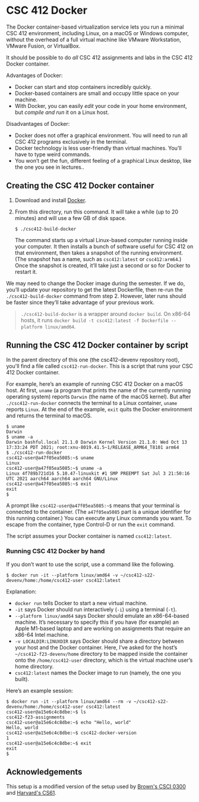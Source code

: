 CSC 412 Docker
=============

The Docker container-based virtualization service lets you run a
minimal CSC 412 environment, including Linux, on a macOS or Windows
computer, without the overhead of a full virtual machine like VMware
Workstation, VMware Fusion, or VirtualBox.

It should be possible to do *all* CSC 412 assignments and labs in the CSC 412
Docker container.

Advantages of Docker:

* Docker can start and stop containers incredibly quickly.
* Docker-based containers are small and occupy little space on your machine.
* With Docker, you can easily *edit* your code in your home environment, but
  *compile and run* it on a Linux host.

Disadvantages of Docker:

* Docker does not offer a graphical environment. You will need to run all CSC
  412 programs exclusively in the terminal.
* Docker technology is less user-friendly than virtual machines. You’ll have
  to type weird commands.
* You won’t get the fun, different feeling of a graphical Linux desktop,
  like the one you see in lectures..


## Creating the CSC 412 Docker container

1.  Download and install [Docker][].

2.  From this directory, run this command. It will take a while (up to 20
    minutes) and will use a few GB of disk space.

    ```shellsession
    $ ./csc412-build-docker
    ```

    The command starts up a virtual Linux-based computer running inside your
    computer. It then installs a bunch of software useful for CSC 412 on that
    environment, then takes a snapshot of the running environment. (The
    snapshot has a name, such as `csc412:latest` or `csc412:arm64`.) Once the
    snapshot is created, it’ll take just a second or so for Docker to restart
    it.

We may need to change the Docker image during the semester. If we do, you’ll
update your repository to get the latest Dockerfile, then re-run the
`./csc412-build-docker` command from step 2. However, later runs should be
faster since they’ll take advantage of your previous work.

> `./csc412-build-docker` is a wrapper around `docker build`. On x86-64 hosts, it runs
> `docker build -t csc412:latest -f Dockerfile --platform linux/amd64`.

## Running the CSC 412 Docker container by script

In the parent directory of this one (the csc412-devenv repository root), you'll
find a file called `csc412-run-docker`. This is a script that runs your CSC 412
Docker container.

For example, here’s an example of running CSC 412 Docker on a macOS host. At
first, `uname` (a program that prints the name of the currently running
operating system) reports `Darwin` (the name of the macOS kernel). But after
`./csc412-run-docker` connects the terminal to a Linux container, `uname`
reports `Linux`. At the end of the example, `exit` quits the Docker
environment and returns the terminal to macOS.

```shellsession
$ uname
Darwin
$ uname -a
Darwin bashful.local 21.1.0 Darwin Kernel Version 21.1.0: Wed Oct 13 17:33:24 PDT 2021; root:xnu-8019.41.5~1/RELEASE_ARM64_T8101 arm64
$ ./csc412-run-docker
csc412-user@a47f05ea5085:~$ uname
Linux
csc412-user@a47f05ea5085:~$ uname -a
Linux 4f789b721d16 5.10.47-linuxkit #1 SMP PREEMPT Sat Jul 3 21:50:16 UTC 2021 aarch64 aarch64 aarch64 GNU/Linux
csc412-user@a47f05ea5085:~$ exit
exit
$
```

A prompt like `csc412-user@a47f05ea5085:~$` means that your terminal is
connected to the container. (The `a47f05ea5085` part is a unique identifier for this
running container.) You can execute any Linux commands you want. To escape from the
container, type Control-D or run the `exit` command.

The script assumes your Docker container is named `csc412:latest`.


### Running CSC 412 Docker by hand

If you don’t want to use the script, use a command like the following.

```shellsession
$ docker run -it --platform linux/amd64 -v ~/csc412-s22-devenv/home:/home/csc412-user csc412:latest
```

Explanation:

* `docker run` tells Docker to start a new virtual machine.
* `-it` says Docker should run interactively (`-i`) using a terminal (`-t`).
* `--platform linux/amd64` says Docker should emulate an x86-64-based machine.
  It’s necessary to specify this if you have (for example) an Apple M1-based
  laptop and are working on assignments that require an x86-64 Intel machine.
* `-v LOCALDIR:LINUXDIR` says Docker should share a directory between your
  host and the Docker container. Here, I’ve asked for the host’s
  `~/csc412-f23-devenv/home` directory to be mapped inside the container
  onto the `/home/csc412-user` directory, which is the virtual machine
  user’s home directory.
* `csc412:latest` names the Docker image to run (namely, the one you built).

Here’s an example session:

```shellsession
$ docker run -it --platform linux/amd64 --rm -v ~/csc412-s22-devenv/home:/home/csc412-user csc412:latest
csc412-user@a15e6c4c8dbe:~$ ls
csc412-f23-assignments
csc412-user@a15e6c4c8dbe:~$ echo "Hello, world"
Hello, world
csc412-user@a15e6c4c8dbe:~$ csc412-docker-version
1
csc412-user@a15e6c4c8dbe:~$ exit
exit
$
```

[Docker]: https://docker.com/

## Acknowledgements

This setup is a modified version of the setup used by
[Brown's CSCI 0300](https://cs.brown.edu/courses/csci0300/) and [Harvard's CS61](https://cs61.seas.harvard.edu/site/2021/).
